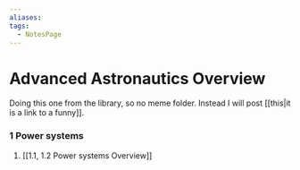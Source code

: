 ```yaml
---
aliases: 
tags:
  - NotesPage
---
```


# Advanced Astronautics Overview

Doing this one from the library, so no meme folder. Instead I will post [[this|it is a link to a funny]].

### 1 Power systems
1) [[1.1, 1.2 Power systems Overview]]

